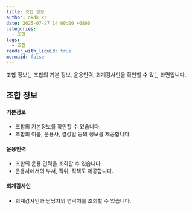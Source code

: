 ```yaml
---
title: 조합 정보
author: dkdk.kr
date: 2025-07-27 14:00:00 +0800
categories:
  - 조합
tags:
  - 조합
render_with_liquid: true
mermaid: false
---
```

조합 정보는 조합의 기본 정보, 운용인력, 회계감사인을 확인할 수 있는 화면입니다. 
## 조합 정보
#### 기본정보
 - 조합의 기본정보를 확인할 수 있습니다.
 - 조합의 이름, 운용사, 결성일 등의 정보를 제공합니다.
#### 운용인력
- 조합의 운용 인력을 조회할 수 있습니다. 
- 운용사에서의 부서, 직위, 직책도 제공합니다. 
#### 회계감사인
- 회계감사인과 담당자의 연락처를 조회할 수 있습니다.